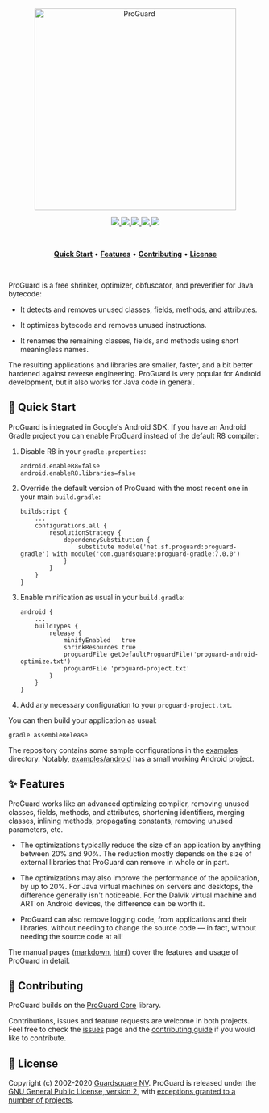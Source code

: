 <p align="center">
  <br />
  <br />
  <a href="https://www.guardsquare.com/en/products/proguard">
    <img
      src="https://www.guardsquare.com/sites/default/files/media/ProGuard-RGB-1500x436.png"
      alt="ProGuard" width="400">
  </a>
</p>

<!-- Badges -->
<p align="center">
  <!-- CI -->
  <a href="https://github.com/Guardsquare/proguard/actions?query=workflow%3A%22Continuous+Integration%22">
    <img src="https://github.com/Guardsquare/proguard/workflows/Continuous%20Integration/badge.svg">
  </a>

  <!-- Github version -->
  <a href="releases">
    <img src="https://img.shields.io/github/v/release/guardsquare/proguard">
  </a>

  <!-- Maven -->
  <a href="https://search.maven.org/search?q=g:com.guardsquare">
    <img src="https://img.shields.io/maven-central/v/com.guardsquare/proguard-parent">
  </a>

  <!-- License -->
  <a href="LICENSE">
    <img src="https://img.shields.io/github/license/guardsquare/proguard">
  </a>

  <!-- Twitter -->
  <a href="https://twitter.com/Guardsquare">
    <img src="https://img.shields.io/twitter/follow/guardsquare?style=social">
  </a>
</p>

<br />
<p align="center">
  <a href="#-quick-start"><b>Quick Start</b></a> •
  <a href="#-features"><b>Features</b></a> •
  <a href="#-contributing"><b>Contributing</b></a> •
  <a href="#-license"><b>License</b></a>
</p>
<br />

ProGuard is a free shrinker, optimizer, obfuscator, and preverifier for Java
bytecode:

* It detects and removes unused classes, fields, methods, and attributes.

* It optimizes bytecode and removes unused instructions.

* It renames the remaining classes, fields, and methods using short
  meaningless names.

The resulting applications and libraries are smaller, faster, and a bit better
hardened against reverse engineering. ProGuard is very popular for Android
development, but it also works for Java code in general.

## 🚀 Quick Start

ProGuard is integrated in Google's Android SDK. If you have an Android Gradle
project you can enable ProGuard instead of the default R8 compiler:

1. Disable R8 in your `gradle.properties`:
    ```
    android.enableR8=false
    android.enableR8.libraries=false
    ```

2. Override the default version of ProGuard with the most recent one in your
   main `build.gradle`:
    ```
    buildscript {
        ...
        configurations.all {
            resolutionStrategy {
                dependencySubstitution {
                    substitute module('net.sf.proguard:proguard-gradle') with module('com.guardsquare:proguard-gradle:7.0.0')
                }
            }
        }
    }
    ```

3. Enable minification as usual in your `build.gradle`:
    ```
    android {
        ...
        buildTypes {
            release {
                minifyEnabled   true
                shrinkResources true
                proguardFile getDefaultProguardFile('proguard-android-optimize.txt')
                proguardFile 'proguard-project.txt'
            }
        }
    }
    ```

4. Add any necessary configuration to your `proguard-project.txt`.

You can then build your application as usual:
```
gradle assembleRelease
```

The repository contains some sample configurations in the [examples](examples)
directory. Notably, [examples/android](examples/android) has a small working
Android project.

## ✨ Features

ProGuard works like an advanced optimizing compiler, removing unused classes,
fields, methods, and attributes, shortening identifiers, merging classes,
inlining methods, propagating constants, removing unused parameters, etc.

* The optimizations typically reduce the size of an application by anything
  between 20% and 90%. The reduction mostly depends on the size of external
  libraries that ProGuard can remove in whole or in part.

* The optimizations may also improve the performance of the application, by up
  to 20%. For Java virtual machines on servers and desktops, the difference
  generally isn't noticeable. For the Dalvik virtual machine and ART on
  Android devices, the difference can be worth it.

* ProGuard can also remove logging code, from applications and their
  libraries, without needing to change the source code &mdash; in fact,
  without needing the source code at all!

The manual pages ([markdown](docs/md),
[html](https://www.guardsquare.com/proguard)) cover the features and usage of
ProGuard in detail.

## 🤝 Contributing

ProGuard builds on the
[ProGuard Core](https://github.com/Guardsquare/proguard-core) library.

Contributions, issues and feature requests are welcome in both projects.
Feel free to check the [issues](issues) page and the [contributing
guide](CONTRIBUTING.md) if you would like to contribute.

## 📝 License

Copyright (c) 2002-2020 [Guardsquare NV](https://www.guardsquare.com/).
ProGuard is released under the [GNU General Public License, version
2](LICENSE), with [exceptions granted to a number of
projects](docs/md/license.md).

